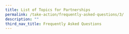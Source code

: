 ```yaml
---
title: List of Topics for Partnerships
permalink: /take-action/frequently-asked-questions/3/
description: ""
third_nav_title: Frequently Asked Questions
---
```

